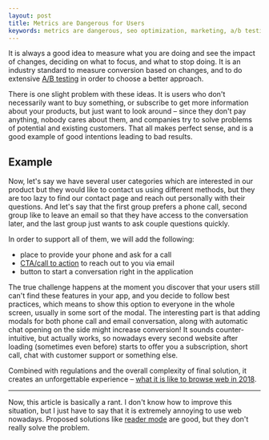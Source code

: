 ```yaml
---
layout: post
title: Metrics are Dangerous for Users
keywords: metrics are dangerous, seo optimization, marketing, a/b testing, seva zaikov, bloomca
---
```


It is always a good idea to measure what you are doing and see the impact of changes, deciding on what to focus, and what to stop doing. It is an industry standard to measure conversion based on changes, and to do extensive [A/B testing](https://en.wikipedia.org/wiki/A/B_testing) in order to choose a better approach.

There is one slight problem with these ideas. It is users who don't necessarily want to buy something, or subscribe to get more information about your products, but just want to look around – since they don't pay anything, nobody cares about them, and companies try to solve problems of potential and existing customers. That all makes perfect sense, and is a good example of good intentions leading to bad results.

## Example

Now, let's say we have several user categories which are interested in our product but they would like to contact us using different methods, but they are too lazy to find our contact page and reach out personally with their questions. And let's say that the first group prefers a phone call, second group like to leave an email so that they have access to the conversation later, and the last group just wants to ask couple questions quickly.

In order to support all of them, we will add the following:

- place to provide your phone and ask for a call
- [CTA/call to action](https://en.wikipedia.org/wiki/Call_to_action_(marketing)) to reach out to you via email
- button to start a conversation right in the application

The true challenge happens at the moment you discover that your users still can't find these features in your app, and you decide to follow best practices, which means to show this option to everyone in the whole screen, usually in some sort of the modal. The interesting part is that adding modals for both phone call and email conversation, along with automatic chat opening on the side might increase conversion! It sounds counter-intuitive, but actually works, so nowadays every second website after loading (sometimes even before) starts to offer you a subscription, short call, chat with customer support or something else.

Combined with regulations and the overall complexity of final solution, it creates an unforgettable experience – [what it is like to browse web in 2018](https://2018.bloomca.me/en).

---

Now, this article is basically a rant. I don't know how to improve this situation, but I just have to say that it is extremely annoying to use web nowadays. Proposed solutions like [reader mode](https://www.nytimes.com/2018/07/03/technology/personaltech/safari-reader-mode.html) are good, but they don't really solve the problem.